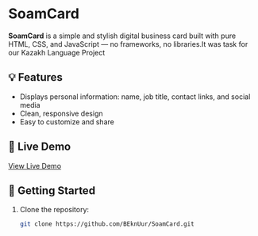 # SoamCard

**SoamCard** is a simple and stylish digital business card built with pure HTML, CSS, and JavaScript — no frameworks, no libraries.It was task for our Kazakh Language Project

## 💡 Features

- Displays personal information: name, job title, contact links, and social media
- Clean, responsive design
- Easy to customize and share

## 🔗 Live Demo

[View Live Demo](soam-card.vercel.app) 


## 🚀 Getting Started

1. Clone the repository:
   ```bash
   git clone https://github.com/BEknUur/SoamCard.git
